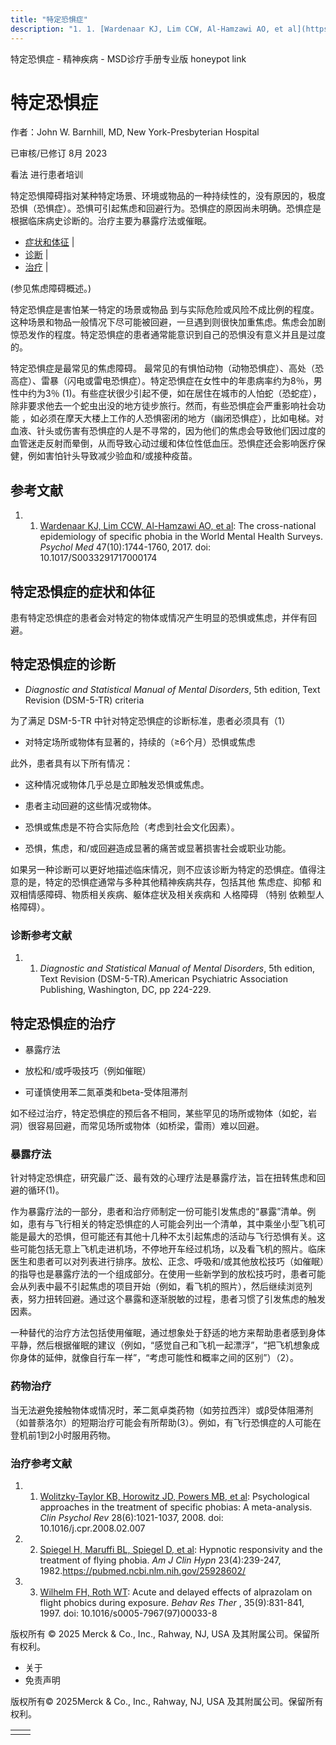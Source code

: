 ```yaml
---
title: "特定恐惧症"
description: "1. 1. [Wardenaar KJ, Lim CCW, Al-Hamzawi AO, et al](https://pubmed.ncbi.nlm.nih.gov/28222820/): The cross-national epidemiology of specific phobia in the World Mental Health Surveys. _Psychol Med_ 47(10):1744-1760, 2017. doi: 10.1017/S0033291717000174"
---
```


﻿特定恐惧症 \- 精神疾病 \- MSD诊疗手册专业版 honeypot link

# 特定恐惧症

作者：John W. Barnhill, MD, New York-Presbyterian Hospital

已审核/已修订 8月 2023

看法 进行患者培训

特定恐惧障碍指对某种特定场景、环境或物品的一种持续性的，没有原因的，极度恐惧（恐惧症）。恐惧可引起焦虑和回避行为。恐惧症的原因尚未明确。恐惧症是根据临床病史诊断的。治疗主要为暴露疗法或催眠。

- [症状和体征](#症状和体征_v1025579_zh) \|
- [诊断](#诊断_v1025723_zh) \|
- [治疗](#治疗_v1025735_zh) \|

(参见焦虑障碍概述。)

特定恐惧症是害怕某一特定的场景或物品 到与实际危险或风险不成比例的程度。这种场景和物品一般情况下尽可能被回避，一旦遇到则很快加重焦虑。焦虑会加剧惊恐发作的程度。特定恐惧症的患者通常能意识到自己的恐惧没有意义并且是过度的。

特定恐惧症是最常见的焦虑障碍。 最常见的有惧怕动物（动物恐惧症）、高处（恐高症）、雷暴（闪电或雷电恐惧症）。特定恐惧症在女性中的年患病率约为8％，男性中约为3％ (1)。有些症状很少引起不便，如在居住在城市的人怕蛇（恐蛇症），除非要求他去一个蛇虫出没的地方徒步旅行。然而，有些恐惧症会严重影响社会功能 ，如必须在摩天大楼上工作的人恐惧密闭的地方（幽闭恐惧症），比如电梯。对血液、针头或伤害有恐惧症的人是不寻常的，因为他们的焦虑会导致他们因过度的血管迷走反射而晕倒，从而导致心动过缓和体位性低血压。恐惧症还会影响医疗保健，例如害怕针头导致减少验血和/或接种疫苗。

## 参考文献

1. 1. [Wardenaar KJ, Lim CCW, Al-Hamzawi AO, et al](https://pubmed.ncbi.nlm.nih.gov/28222820/): The cross-national epidemiology of specific phobia in the World Mental Health Surveys. _Psychol Med_ 47(10):1744-1760, 2017. doi: 10.1017/S0033291717000174


## 特定恐惧症的症状和体征

患有特定恐惧症的患者会对特定的物体或情况产生明显的恐惧或焦虑，并伴有回避。

## 特定恐惧症的诊断

- _Diagnostic and Statistical Manual of Mental Disorders_, 5th edition, Text Revision (DSM-5-TR) criteria


为了满足 DSM-5-TR 中针对特定恐惧症的诊断标准，患者必须具有（1）

- 对特定场所或物体有显著的，持续的（≥6个月）恐惧或焦虑


此外，患者具有以下所有情况：

- 这种情况或物体几乎总是立即触发恐惧或焦虑。

- 患者主动回避的这些情况或物体。

- 恐惧或焦虑是不符合实际危险（考虑到社会文化因素）。

- 恐惧，焦虑，和/或回避造成显著的痛苦或显著损害社会或职业功能。


如果另一种诊断可以更好地描述临床情况，则不应该诊断为特定的恐惧症。值得注意的是，特定的恐惧症通常与多种其他精神疾病共存，包括其他 焦虑症、抑郁 和 双相情感障碍、物质相关疾病、躯体症状及相关疾病和 人格障碍 （特别 依赖型人格障碍）。

### 诊断参考文献

1. 1. _Diagnostic and Statistical Manual of Mental Disorders_, 5th edition, Text Revision (DSM-5-TR).American Psychiatric Association Publishing, Washington, DC, pp 224-229.


## 特定恐惧症的治疗

- 暴露疗法

- 放松和/或呼吸技巧（例如催眠）

- 可谨慎使用苯二氮䓬类和beta-受体阻滞剂


如不经过治疗，特定恐惧症的预后各不相同，某些罕见的场所或物体（如蛇，岩洞）很容易回避，而常见场所或物体（如桥梁，雷雨）难以回避。

### 暴露疗法

针对特定恐惧症，研究最广泛、最有效的心理疗法是暴露疗法，旨在扭转焦虑和回避的循环(1)。

作为暴露疗法的一部分，患者和治疗师制定一份可能引发焦虑的“暴露”清单。例如，患有与飞行相关的特定恐惧症的人可能会列出一个清单，其中乘坐小型飞机可能是最大的恐惧，但可能还有其他十几种不太引起焦虑的活动与飞行恐惧有关。这些可能包括无意上飞机走进机场，不停地开车经过机场，以及看飞机的照片。临床医生和患者可以对列表进行排序。放松、正念、呼吸和/或其他放松技巧（如催眠）的指导也是暴露疗法的一个组成部分。在使用一些新学到的放松技巧时，患者可能会从列表中最不引起焦虑的项目开始（例如，看飞机的照片），然后继续浏览列表，努力扭转回避。通过这个暴露和逐渐脱敏的过程，患者习惯了引发焦虑的触发因素。

一种替代的治疗方法包括使用催眠，通过想象处于舒适的地方来帮助患者感到身体平静，然后根据催眠的建议（例如，“感觉自己和飞机一起漂浮”，“把飞机想象成你身体的延伸，就像自行车一样”，“考虑可能性和概率之间的区别”）（2）。

### 药物治疗

当无法避免接触物体或情况时，苯二氮卓类药物（如劳拉西泮）或β受体阻滞剂（如普萘洛尔）的短期治疗可能会有所帮助(3）。例如，有飞行恐惧症的人可能在登机前1到2小时服用药物。

### 治疗参考文献

1. 1. [Wolitzky-Taylor KB, Horowitz JD, Powers MB, et al](https://pubmed.ncbi.nlm.nih.gov/18410984/): Psychological approaches in the treatment of specific phobias: A meta-analysis. _Clin Psychol Rev_ 28(6):1021-1037, 2008. doi: 10.1016/j.cpr.2008.02.007

2. 2. [Spiegel H, Maruffi BL, Spiegel D, et al](https://pubmed.ncbi.nlm.nih.gov/25928602/): Hypnotic responsivity and the treatment of flying phobia. _Am J Clin Hypn_ 23(4):239-247, 1982.https://pubmed.ncbi.nlm.nih.gov/25928602/

3. 3. [Wilhelm FH, Roth WT](https://pubmed.ncbi.nlm.nih.gov/9299803/): Acute and delayed effects of alprazolam on flight phobics during exposure. _Behav Res Ther_ , 35(9):831-841, 1997. doi: 10.1016/s0005-7967(97)00033-8




版权所有 © 2025
Merck & Co., Inc., Rahway, NJ, USA 及其附属公司。保留所有权利。

- 关于
- 免责声明

版权所有© 2025Merck & Co., Inc., Rahway, NJ, USA 及其附属公司。保留所有权利。

|     |     |
| --- | --- |
|  |  |